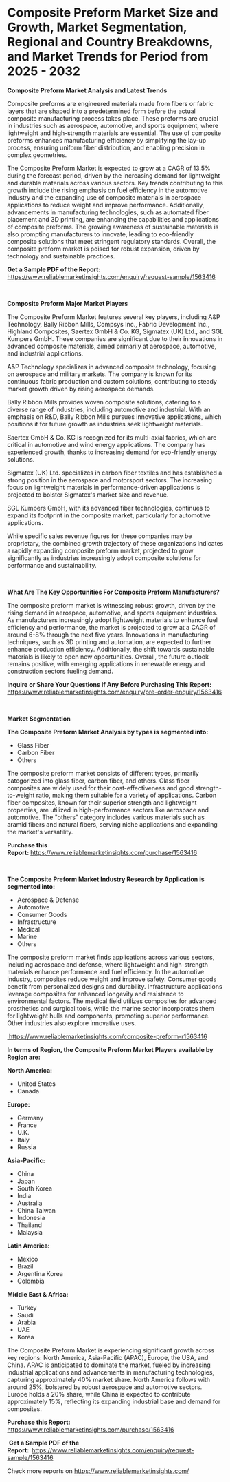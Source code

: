 <p><h1>Composite Preform Market Size and Growth, Market Segmentation, Regional and Country Breakdowns, and Market Trends for Period from 2025 -  2032</h1></p><p><strong>Composite Preform Market Analysis and Latest Trends</strong></p>
<p><p>Composite preforms are engineered materials made from fibers or fabric layers that are shaped into a predetermined form before the actual composite manufacturing process takes place. These preforms are crucial in industries such as aerospace, automotive, and sports equipment, where lightweight and high-strength materials are essential. The use of composite preforms enhances manufacturing efficiency by simplifying the lay-up process, ensuring uniform fiber distribution, and enabling precision in complex geometries.</p><p>The Composite Preform Market is expected to grow at a CAGR of 13.5% during the forecast period, driven by the increasing demand for lightweight and durable materials across various sectors. Key trends contributing to this growth include the rising emphasis on fuel efficiency in the automotive industry and the expanding use of composite materials in aerospace applications to reduce weight and improve performance. Additionally, advancements in manufacturing technologies, such as automated fiber placement and 3D printing, are enhancing the capabilities and applications of composite preforms. The growing awareness of sustainable materials is also prompting manufacturers to innovate, leading to eco-friendly composite solutions that meet stringent regulatory standards. Overall, the composite preform market is poised for robust expansion, driven by technology and sustainable practices.</p></p>
<p><strong>Get a Sample PDF of the Report:&nbsp;</strong> <a href="https://www.reliablemarketinsights.com/enquiry/request-sample/1563416?utm_campaign=1937&utm_medium=2&utm_source=Github&utm_content=ia&utm_term=02042025&utm_id=composite-preform">https://www.reliablemarketinsights.com/enquiry/request-sample/1563416</a></p>
<p>&nbsp;</p>
<p><strong>Composite Preform Major Market Players</strong></p>
<p><p>The Composite Preform Market features several key players, including A&P Technology, Bally Ribbon Mills, Compsys Inc., Fabric Development Inc., Highland Composites, Saertex GmbH & Co. KG, Sigmatex (UK) Ltd., and SGL Kumpers GmbH. These companies are significant due to their innovations in advanced composite materials, aimed primarily at aerospace, automotive, and industrial applications.</p><p>A&P Technology specializes in advanced composite technology, focusing on aerospace and military markets. The company is known for its continuous fabric production and custom solutions, contributing to steady market growth driven by rising aerospace demands.</p><p>Bally Ribbon Mills provides woven composite solutions, catering to a diverse range of industries, including automotive and industrial. With an emphasis on R&D, Bally Ribbon Mills pursues innovative applications, which positions it for future growth as industries seek lightweight materials.</p><p>Saertex GmbH & Co. KG is recognized for its multi-axial fabrics, which are critical in automotive and wind energy applications. The company has experienced growth, thanks to increasing demand for eco-friendly energy solutions.</p><p>Sigmatex (UK) Ltd. specializes in carbon fiber textiles and has established a strong position in the aerospace and motorsport sectors. The increasing focus on lightweight materials in performance-driven applications is projected to bolster Sigmatex's market size and revenue.</p><p>SGL Kumpers GmbH, with its advanced fiber technologies, continues to expand its footprint in the composite market, particularly for automotive applications.</p><p>While specific sales revenue figures for these companies may be proprietary, the combined growth trajectory of these organizations indicates a rapidly expanding composite preform market, projected to grow significantly as industries increasingly adopt composite solutions for performance and sustainability.</p></p>
<p>&nbsp;</p>
<p><strong>What Are The Key Opportunities For Composite Preform Manufacturers?</strong></p>
<p><p>The composite preform market is witnessing robust growth, driven by the rising demand in aerospace, automotive, and sports equipment industries. As manufacturers increasingly adopt lightweight materials to enhance fuel efficiency and performance, the market is projected to grow at a CAGR of around 6-8% through the next five years. Innovations in manufacturing techniques, such as 3D printing and automation, are expected to further enhance production efficiency. Additionally, the shift towards sustainable materials is likely to open new opportunities. Overall, the future outlook remains positive, with emerging applications in renewable energy and construction sectors fueling demand.</p></p>
<p><strong>Inquire or Share Your Questions If Any Before Purchasing This Report:</strong> <a href="https://www.reliablemarketinsights.com/enquiry/pre-order-enquiry/1563416?utm_campaign=1937&utm_medium=2&utm_source=Github&utm_content=ia&utm_term=02042025&utm_id=composite-preform">https://www.reliablemarketinsights.com/enquiry/pre-order-enquiry/1563416</a></p>
<p>&nbsp;</p>
<p><strong>Market Segmentation</strong></p>
<p><strong>The Composite Preform Market Analysis by types is segmented into:</strong></p>
<p><ul><li>Glass Fiber</li><li>Carbon Fiber</li><li>Others</li></ul></p>
<p><p>The composite preform market consists of different types, primarily categorized into glass fiber, carbon fiber, and others. Glass fiber composites are widely used for their cost-effectiveness and good strength-to-weight ratio, making them suitable for a variety of applications. Carbon fiber composites, known for their superior strength and lightweight properties, are utilized in high-performance sectors like aerospace and automotive. The "others" category includes various materials such as aramid fibers and natural fibers, serving niche applications and expanding the market's versatility.</p></p>
<p><strong>Purchase this Report:&nbsp;</strong><a href="https://www.reliablemarketinsights.com/purchase/1563416?utm_campaign=1937&utm_medium=2&utm_source=Github&utm_content=ia&utm_term=02042025&utm_id=composite-preform">https://www.reliablemarketinsights.com/purchase/1563416</a></p>
<p>&nbsp;</p>
<p><strong>The Composite Preform Market Industry Research by Application is segmented into:</strong></p>
<p><ul><li>Aerospace & Defense</li><li>Automotive</li><li>Consumer Goods</li><li>Infrastructure</li><li>Medical</li><li>Marine</li><li>Others</li></ul></p>
<p><p>The composite preform market finds applications across various sectors, including aerospace and defense, where lightweight and high-strength materials enhance performance and fuel efficiency. In the automotive industry, composites reduce weight and improve safety. Consumer goods benefit from personalized designs and durability. Infrastructure applications leverage composites for enhanced longevity and resistance to environmental factors. The medical field utilizes composites for advanced prosthetics and surgical tools, while the marine sector incorporates them for lightweight hulls and components, promoting superior performance. Other industries also explore innovative uses.</p></p>
<p><a href="https://www.reliablemarketinsights.com/composite-preform-r1563416?utm_campaign=1937&utm_medium=2&utm_source=Github&utm_content=ia&utm_term=02042025&utm_id=composite-preform">&nbsp;https://www.reliablemarketinsights.com/composite-preform-r1563416</a></p>
<p><strong>In terms of Region, the Composite Preform Market Players available by Region are:</strong></p>
<p>
    <p> <strong> North America: </strong>
        <ul>
            <li>United States</li>
            <li>Canada</li>
        </ul>
        </p> 
    <p> <strong> Europe: </strong>
        <ul>
            <li>Germany</li>
            <li>France</li>
            <li>U.K.</li>
            <li>Italy</li>
            <li>Russia</li>
        </ul>
        </p> 
    <p> <strong> Asia-Pacific: </strong>
        <ul>
            <li>China</li>
            <li>Japan</li>
            <li>South Korea</li>
            <li>India</li>
            <li>Australia</li>
            <li>China Taiwan</li>
            <li>Indonesia</li>
            <li>Thailand</li>
            <li>Malaysia</li>
        </ul>
        </p> 
    <p> <strong> Latin America: </strong>
        <ul>
            <li>Mexico</li>
            <li>Brazil</li>
            <li>Argentina Korea</li>
            <li>Colombia</li>
        </ul>
        </p> 
    <p> <strong> Middle East & Africa: </strong>
        <ul>
            <li>Turkey</li>
            <li>Saudi</li>
            <li>Arabia</li>
            <li>UAE</li>
            <li>Korea</li>
        </ul>
    </p>
    </p>
<p><p>The Composite Preform Market is experiencing significant growth across key regions: North America, Asia-Pacific (APAC), Europe, the USA, and China. APAC is anticipated to dominate the market, fueled by increasing industrial applications and advancements in manufacturing technologies, capturing approximately 40% market share. North America follows with around 25%, bolstered by robust aerospace and automotive sectors. Europe holds a 20% share, while China is expected to contribute approximately 15%, reflecting its expanding industrial base and demand for composites.</p></p>
<p><strong>Purchase this Report: </strong><a href="https://www.reliablemarketinsights.com/purchase/1563416?utm_campaign=1937&utm_medium=2&utm_source=Github&utm_content=ia&utm_term=02042025&utm_id=composite-preform">https://www.reliablemarketinsights.com/purchase/1563416</a></p>
<p>&nbsp;<strong>Get a Sample PDF of the Report:&nbsp;&nbsp;</strong><a href="https://www.reliablemarketinsights.com/enquiry/request-sample/1563416?utm_campaign=1937&utm_medium=2&utm_source=Github&utm_content=ia&utm_term=02042025&utm_id=composite-preform">https://www.reliablemarketinsights.com/enquiry/request-sample/1563416</a></p>
<p><strong></strong></p>
<p>Check more reports on <a href="https://www.reliablemarketinsights.com/?utm_campaign=1937&utm_medium=2&utm_source=Github&utm_content=ia&utm_term=02042025&utm_id=composite-preform">https://www.reliablemarketinsights.com/</a></p>